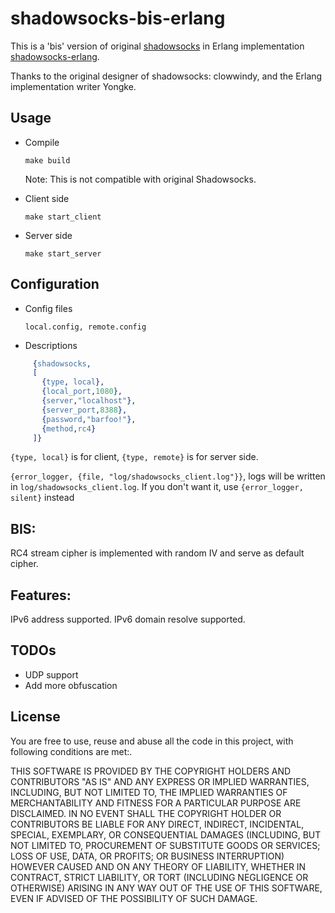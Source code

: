 shadowsocks-bis-erlang
===========

This is a 'bis' version of original [shadowsocks](https://github.com/clowwindy/shadowsocks) in Erlang implementation [shadowsocks-erlang](https://github.com/Yongke/shadowsocks-erlang).

Thanks to the original designer of shadowsocks: clowwindy, and the Erlang implementation writer Yongke.

Usage
-----------
* Compile

    `make build`

  Note: This is not compatible with original Shadowsocks.
  
* Client side

    `make start_client`
* Server side
   
    `make start_server`

Configuration
-----------
* Config files

    `local.config, remote.config`
* Descriptions

```erlang
     {shadowsocks,
     [
       {type, local},
       {local_port,1080},
       {server,"localhost"},
       {server_port,8388},
       {password,"barfoo!"},
       {method,rc4}
     ]}
```

`{type, local}` is for client, `{type, remote}` is for server side.

`{error_logger, {file, "log/shadowsocks_client.log"}}`, logs will be written 
in `log/shadowsocks_client.log`. If you don't want it, use `{error_logger, silent}` instead

BIS:
----------
RC4 stream cipher is implemented with random IV and serve as default cipher.

Features:
---------
IPv6 address supported.
IPv6 domain resolve supported.

TODOs
-----------
* UDP support
* Add more obfuscation

License
-----------
You are free to use, reuse and abuse all the code in this project, with following conditions are met:.

THIS SOFTWARE IS PROVIDED BY THE COPYRIGHT HOLDERS AND CONTRIBUTORS "AS IS" AND ANY EXPRESS OR IMPLIED WARRANTIES, INCLUDING, BUT NOT LIMITED TO, THE IMPLIED WARRANTIES OF MERCHANTABILITY AND FITNESS FOR A PARTICULAR PURPOSE ARE DISCLAIMED. IN NO EVENT SHALL THE COPYRIGHT HOLDER OR CONTRIBUTORS BE LIABLE FOR ANY DIRECT, INDIRECT, INCIDENTAL, SPECIAL, EXEMPLARY, OR CONSEQUENTIAL DAMAGES (INCLUDING, BUT NOT LIMITED TO, PROCUREMENT OF SUBSTITUTE GOODS OR SERVICES; LOSS OF USE, DATA, OR PROFITS; OR BUSINESS INTERRUPTION) HOWEVER CAUSED AND ON ANY THEORY OF LIABILITY, WHETHER IN CONTRACT, STRICT LIABILITY, OR TORT (INCLUDING NEGLIGENCE OR OTHERWISE) ARISING IN ANY WAY OUT OF THE USE OF THIS SOFTWARE, EVEN IF ADVISED OF THE POSSIBILITY OF SUCH DAMAGE.
